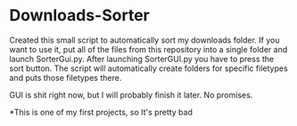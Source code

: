 # Downloads-Sorter

Created this small script to automatically sort my downloads folder. If you want to use it, put all of the files from this repository into a single folder and launch SorterGui.py.
After launching SorterGUI.py you have to press the sort button.
The script will automatically create folders for specific filetypes and puts those filetypes there.

GUI is shit right now, but I will probably finish it later. No promises.

*This is one of my first projects, so It's pretty bad
